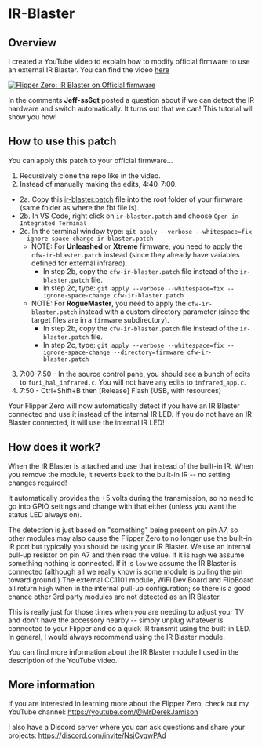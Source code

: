 # IR-Blaster

## Overview
I created a YouTube video to explain how to modify official firmware to use an external IR Blaster.  You can find the video [here](https://www.youtube.com/watch?v=o_Tz68ju4Dg)

[![Flipper Zero: IR Blaster on Official firmware](https://img.youtube.com/vi/o_Tz68ju4Dg/0.jpg)](https://youtu.be/o_Tz68ju4Dg)

In the comments **Jeff-ss6qt** posted a question about if we can detect the IR hardware and switch automatically.  It turns out that we can!  This tutorial will show you how!

## How to use this patch
You can apply this patch to your official firmware...
1. Recursively clone the repo like in the video.
2. Instead of manually making the edits, 4:40-7:00.
  - 2a. Copy this [ir-blaster.patch](./ir-blaster.patch) file into the root folder of your firmware (same folder as where the fbt file is).
  - 2b. In VS Code, right click on `ir-blaster.patch` and choose `Open in Integrated Terminal`
  - 2c. In the terminal window type: `git apply --verbose --whitespace=fix --ignore-space-change ir-blaster.patch`
    - NOTE: For **Unleashed** or **Xtreme** firmware, you need to apply the `cfw-ir-blaster.patch` instead (since they already have variables defined for external infrared).  
      - In step 2b, copy the `cfw-ir-blaster.patch` file instead of the `ir-blaster.patch` file. 
      - In step 2c, type: `git apply --verbose --whitespace=fix --ignore-space-change cfw-ir-blaster.patch`
    - NOTE: For **RogueMaster**, you need to apply the `cfw-ir-blaster.patch` instead with a custom directory parameter (since the target files are in a `firmware` subdirectory).  
      - In step 2b, copy the `cfw-ir-blaster.patch` file instead of the `ir-blaster.patch` file. 
      - In step 2c, type: `git apply --verbose --whitespace=fix --ignore-space-change --directory=firmware cfw-ir-blaster.patch`
3. 7:00-7:50 - In the source control pane, you should see a bunch of edits to `furi_hal_infrared.c`.  You will not have any edits to `infrared_app.c`.
4. 7:50 - Ctrl+Shift+B then [Release] Flash (USB, with resources)

Your Flipper Zero will now automatically detect if you have an IR Blaster connected and use it instead of the internal IR LED.  If you do not have an IR Blaster connected, it will use the internal IR LED!

## How does it work?
When the IR Blaster is attached and use that instead of the built-in IR.  When you remove the module, it reverts back to the built-in IR -- no setting changes required!  

It automatically provides the +5 volts during the transmission, so no need to go into GPIO settings and change with that either (unless you want the status LED always on).

The detection is just based on "something" being present on pin A7, so other modules may also cause the Flipper Zero to no longer use the built-in IR port but typically you should be using your IR Blaster.  We use an internal pull-up resistor on pin A7 and then read the value.  If it is `high` we assume something nothing is connected.  If it is `low` we assume the IR Blaster is connected (although all we really know is some module is pulling the pin toward ground.)  The external CC1101 module, WiFi Dev Board and FlipBoard all return `high` when in the internal pull-up configuration; so there is a good chance other 3rd party modules are not detected as an IR Blaster.

This is really just for those times when you are needing to adjust your TV and don't have the accessory nearby -- simply unplug whatever is connected to your Flipper and do a quick IR transmit using the built-in LED.  In general, I would always recommend using the IR Blaster module.

You can find more information about the IR Blaster module I used in the description of the YouTube video.

## More information
If you are interested in learning more about the Flipper Zero, check out my YouTube channel: https://youtube.com/@MrDerekJamison

I also have a Discord server where you can ask questions and share your projects: https://discord.com/invite/NsjCvqwPAd